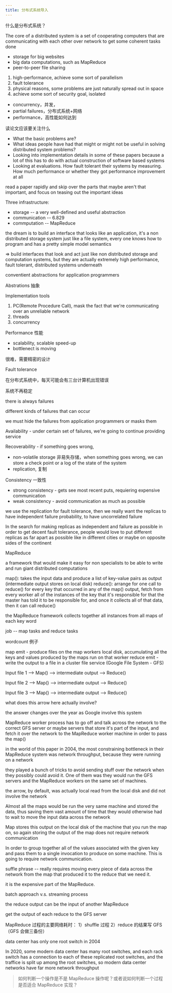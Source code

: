 ```yaml
---
title: 分布式系统导入
---
```


什么是分布式系统？

The core of a distributed system is a set of cooperating computers that are communicating with each other over network to get some coherent tasks done

- storage for big websites
- big data computations, such as MapReduce
- peer-to-peer file sharing

1. high-performance, achieve some sort of parallelism
2. fault tolerance
3. physical reasons, some problems are just naturally spread out in space
4. achieve some sort of security goal, isolated

- concurrency，并发，
- partial failures，分布式系统+网络
- performance，高性能如何达到

读论文应该要关注什么

- What the basic problems are?
- What ideas people have had that might or might not be useful in solving distributed system problems?
- Looking into implementation details in some of these papers because a lot of this has to do with actual construction of software based systems
- Looking at evaluations. How fault tolerant their systems by measuring. How much performance or whether they got performance improvement at all 

read a paper rapidly and skip over the parts that maybe aren't that important, and focus on teasing out the important ideas

Three infrastructure:

- storage -- a very well-defined and useful abstraction
- communication -- 6.829
- commputation -- MapReduce

the dream is to build an interface that looks like an application, it's a non distributed storage system just like a file system, every one knows how to program and has a pretty simple model semantics

=> build interfaces that look and act just like non distributed storage and computation systems, but they are actually extremely high performance, fault tolerant, distributed systems underneath

conventient abstractions for application programmers

Abstrations 抽象

Implementation tools

1. PC(Remote Procedure Call), mask the fact that we're communicating over an unreliable network
2. threads 
3. concurrency

Performance 性能

- scalability, scalable speed-up
- bottlenect is moving

很难，需要精密的设计

Fault tolerance

在分布式系统中，每天可能会有三台计算机出现错误

系统不再稳定

there is always failures

different kinds of failures that can occur

we must hide the failures from application programmers or masks them

Availability - under certain set of failures, we're going to continue providing service

Recoverability - if something goes wrong, 

- non-volatile storage 非易失存储，when something goes wrong, we can store a check point or a log of the state of the system
- replication, 复制

Consistency 一致性

- strong consistency - gets see most recent puts, requiering expensive communication
- weak consistency - avoid communication as much as possible

we use the replication for fault tolerance, then we really want the replicas to have independent failure probability, to have uncorrelated failure

In the search for making replicas as independent and failure as possible in order to get decent fault tolerance, people would love to put different replicas as far apart as possible like in different cities or maybe on opposite sides of the continent

MapReduce 

a framework that would make it easy for non specialists to be able to write and run giant distributed computations 

map(): takes the input data and produce a list of key-value pairs as output (intermediate output stores on local disk)
reduce(): arrange for one call to reduce() for every key that occurred in any of the map() output, fetch from every worker all of the instances of the key that it's responsible for that the master has told it to be responsible for, and once it collects all of that data, then it can call reduce()

the MapReduce framework collects together all instances from all maps of each key word

job -- map tasks and reduce tasks

wordcount 例子

map emit - produce files on the map workers local disk, accumulating all the keys and values produced by the maps run on that worker
reduce emit - write the output to a file in a cluster file service (Google File System - GFS)

Input file 1 -->  Map() --> intermediate output  --> Reduce()

Input file 2 -->  Map() --> intermediate output  --> Reduce()

Input file 3 -->  Map() --> intermediate output  --> Reduce()

what does this arrow here actually involve?

the answer changes over the year as Google involve this system

MapReduce worker process has to go off and talk across the network to the correct GFS server or maybe servers that store it's part of the input, and fetch it over the network to the MapReduce worker machine in order to pass the map()

in the world of this paper in 2004, the most constraining bottleneck in their MapReduce system was network throughput, because they were running on a network

they played a bunch of tricks to avoid sending stuff over the network when they possibly could avoid it. One of them was they would run the GFS servers and the MapReduce workers on the same set of machines.

the arrow, by default, was actually local read from the local disk and did not involve the network

Almost all the maps would be run the very same machine and stored the data, thus saving them vast amount of time that they would otherwise had to wait to move the input data across the network

Map stores this output on the local disk of the machine that you run the map on, so again storing the output of the map does not require network communication

In order to group together all of the values associated with the given key and pass them to a single invocation to produce on some machine. This is going to require network communication.

suffle phrase -- really requires moving every piece of data across the network from the map that produced it to the reduce that we need it.

it is the expensive part of the MapReduce.

batch approach v.s. streaming process

the reduce output can be the input of another MapReduce

get the output of each reduce to the GFS server

MapReduce 过程的主要网络耗时：
1）shuffle 过程
2）reduce 的结果写 GFS（GFS 会做三备份）

data center has only one root switch in 2004

In 2020, some modern data center has many root switches, and each rack switch has a connection to each of these replicated root switches, and the traffice is split up among the root switches, so modern data center networks have far more network throughput

> 如何判断一个操作是不是 MapReduce 操作呢？或者说如何判断一个过程是否适合 MapReduce 实现？
